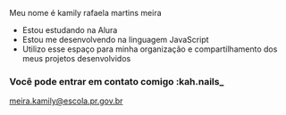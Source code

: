Meu nome é kamily rafaela martins meira 

- Estou estudando na Alura
- Estou me desenvolvendo na linguagem JavaScript
- Utilizo esse espaço para minha organização e compartilhamento dos meus projetos desenvolvidos


### Você pode entrar em contato comigo :kah.nails_

meira.kamily@escola.pr.gov.br

